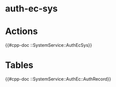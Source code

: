 # auth-ec-sys

# Actions

{{#cpp-doc ::SystemService::AuthEcSys}}

# Tables

{{#cpp-doc ::SystemService::AuthEc::AuthRecord}}
